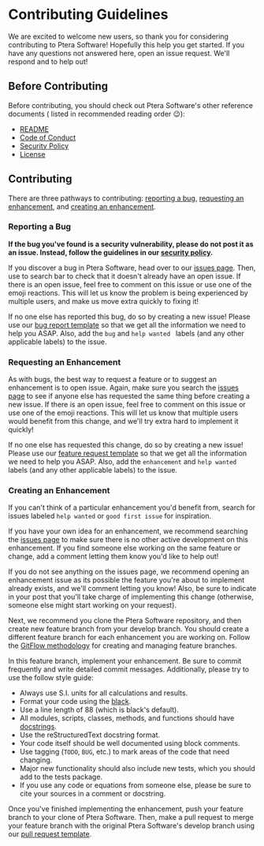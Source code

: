 # Contributing Guidelines

We are excited to welcome new users, so thank you for considering contributing to Ptera
Software! Hopefully this help you get started. If you have any questions not answered
here, open an issue request. We'll respond and to help out!

## Before Contributing

Before contributing, you should check out Ptera Software's other reference documents (
listed in recommended reading order :wink:):

* [README](README.md)
* [Code of Conduct](CODE_OF_CONDUCT.md)
* [Security Policy](SECURITY.md)
* [License](LICENSE.txt)

## Contributing

There are three pathways to contributing: [reporting a bug](#reporting-a-bug),
[requesting an enhancement](#requesting-an-enhancement),
and [creating an enhancement](#creating-an-enhancement).

### Reporting a Bug

**If the bug you've found is a security vulnerability, please do not post it as an
issue. Instead, follow the guidelines in our [security policy](SECURITY.md).**

If you discover a bug in Ptera Software, head over to our
[issues page](https://github.com/camUrban/PteraSoftware/issues). Then, use to search bar
to check that it doesn't already have an open issue. If there is an open issue, feel
free to comment on this issue or use one of the emoji reactions. This will let us know
the problem is being experienced by multiple users, and make us move extra quickly to
fixing it!

If no one else has reported this bug, do so by creating a new issue! Please use our
[bug report template](.github/ISSUE_TEMPLATE/bug_report.md) so that we get all the
information we need to help you ASAP. Also, add the `bug` and `help wanted ` labels (and
any other applicable labels) to the issue.

### Requesting an Enhancement

As with bugs, the best way to request a feature or to suggest an enhancement is to open
issue. Again, make sure you search
the [issues page](https://github.com/camUrban/PteraSoftware/issues) to see if anyone
else has requested the same thing before creating a new issue. If there is an open
issue, feel free to comment on this issue or use one of the emoji reactions. This will
let us know that multiple users would benefit from this change, and we'll try extra hard
to implement it quickly!

If no one else has requested this change, do so by creating a new issue! Please use our
[feature request template](.github/ISSUE_TEMPLATE/feature_request.md) so that we get all
the information we need to help you ASAP. Also, add the `enhancement` and `help wanted`
labels (and any other applicable labels) to the issue.

### Creating an Enhancement

If you can't think of a particular enhancement you'd benefit from, search for issues
labeled `help wanted` or `good first issue` for inspiration.

If you have your own idea for an enhancement, we recommend searching the
[issues page](https://github.com/camUrban/PteraSoftware/issues) to make sure there is no
other active development on this enhancement. If you find someone else working on the
same feature or change, add a comment letting them know you'd like to help out!

If you do not see anything on the issues page, we recommend opening an enhancement issue
as its possible the feature you're about to implement already exists, and we'll comment
letting you know! Also, be sure to indicate in your post that you'll take charge of
implementing this change (otherwise, someone else might start working on your request).

Next, we recommend you clone the Ptera Software repository, and then create new feature
branch from your develop branch. You should create a different feature branch for each
enhancement you are working on. Follow the
[GitFlow methodology](https://nvie.com/posts/a-successful-git-branching-model/?fbclid=IwAR3F9IwEXG1T6oMn5Bnk84_u0mv_RAEI5qTJQE7Puovj0hbGZcA8ly_KXYI)
for creating and managing feature branches.

In this feature branch, implement your enhancement. Be sure to commit frequently and
write detailed commit messages. Additionally, please try to use the follow style guide:

* Always use S.I. units for all calculations and results.
* Format your code using the [black](https://github.com/psf/black).
* Use a line length of 88 (which is black's default).
* All modules, scripts, classes, methods, and functions should have
  [docstrings](https://realpython.com/documenting-python-code/#docstring-types).
* Use the reStructuredText docstring format.
* Your code itself should be well documented using block comments.
* Use tagging (`TODO`, `BUG`, etc.) to mark areas of the code that need changing.
* Major new functionality should also include new tests, which you should add to the
  tests package.
* If you use any code or equations from someone else, please be sure to cite your
  sources in a comment or docstring.

Once you've finished implementing the enhancement, push your feature branch to your
clone of Ptera Software. Then, make a pull request to merge your feature branch with the
original Ptera Software's develop branch using our
[pull request template](.github/pull_request_template.md).
